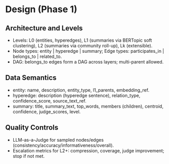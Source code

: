 # Design (Phase 1)

## Architecture and Levels
- Levels: L0 (entities, hyperedges), L1 (summaries via BERTopic soft clustering), L2 (summaries via community roll-up), Lk (extensible).
- Node types: entity | hyperedge | summary; Edge types: participates_in | belongs_to | related_to.
- DAG: belongs_to edges form a DAG across layers; multi-parent allowed.

## Data Semantics
- entity: name, description, entity_type, l1_parents, embedding_ref.
- hyperedge: description (hyperedge sentence), relation_type, confidence_score, source_text_ref.
- summary: title, summary_text, top_words, members (children), centroid, confidence, judge_scores, level.

## Quality Controls
- LLM-as-a-Judge for sampled nodes/edges (consistency/accuracy/informativeness/overall).
- Escalation metrics for L2+: compression, coverage, judge improvement; stop if not met.
